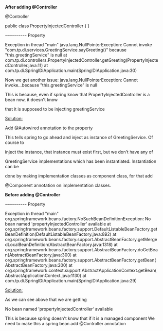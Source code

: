 
**After adding @Controller**

@Controller

public class PropertyInjectedController {
}

----------- Property

Exception in thread "main" java.lang.NullPointerException: Cannot invoke "com.tp.di.services.GreetingService.sayGreeting()" because "this.greetingService" is null
at com.tp.di.controllers.PropertyInjectedController.getGreeting(PropertyInjectedController.java:11)
at com.tp.di.SpringlDiApplication.main(SpringlDiApplication.java:30)

Now we get another issue: java.lang.NullPointerException: Cannot invoke...because "this.greetingService" is null

This is because, even if spring know that PropertyInjectedController is a bean now, it doesn't know 

that it is supposed to be injecting greetingService

<u>Solution:</u>

Add @Autowired annotation to the property

This tells spring to go ahead and inject as instance of GreetingService. Of course to 

inject the instance, that instance must exist first, but we don't have any of 

GreetingService implementations which has been instantiated. Instantiation can be 

done by making implementation classes as component class, for that add

@Component annotation on implementation classes.



**Before adding @Controller**

----------- Property

Exception in thread "main" org.springframework.beans.factory.NoSuchBeanDefinitionException: No bean named 'propertyInjectedController' available
	at org.springframework.beans.factory.support.DefaultListableBeanFactory.getBeanDefinition(DefaultListableBeanFactory.java:892)
	at org.springframework.beans.factory.support.AbstractBeanFactory.getMergedLocalBeanDefinition(AbstractBeanFactory.java:1318)
	at org.springframework.beans.factory.support.AbstractBeanFactory.doGetBean(AbstractBeanFactory.java:300)
	at org.springframework.beans.factory.support.AbstractBeanFactory.getBean(AbstractBeanFactory.java:200)
	at org.springframework.context.support.AbstractApplicationContext.getBean(AbstractApplicationContext.java:1130)
	at com.tp.di.SpringlDiApplication.main(SpringlDiApplication.java:29)
	
	
<u>Solution:</u>

As we can see above that we are getting 

No bean named 'propertyInjectedController' available

This is because spring doesn't know that if it is a managed component
We need to make this a spring bean
add @Controller annotation




